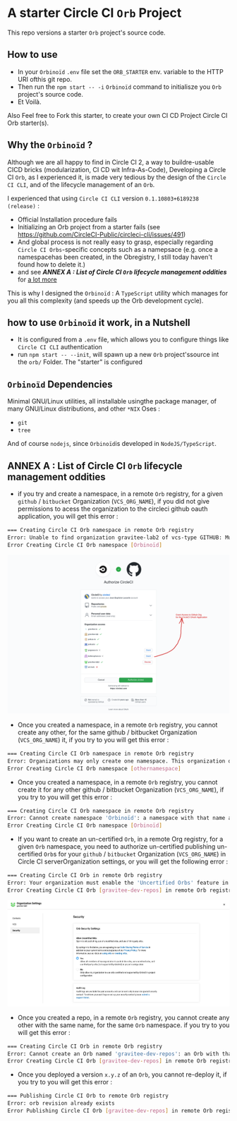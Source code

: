 # A starter Circle CI `Orb` Project

This repo versions a starter `Orb` project's source code.

## How to use


* In your `Orbinoïd` `.env` file set the `ORB_STARTER` env. variable to the HTTP URI ofthis git repo.
*  Then run the `npm start -- -i` `Orbinoïd` command to initialisze you `Orb` project's source code.
* Et Voilà.

Also Feel free to Fork this starter, to create your own CI CD Project Circle CI Orb starter(s).

## Why the `Orbinoïd` ?


Although we are all happy to find in Circle CI 2, a way to buildre-usable CICD bricks (modularization, CI CD wit Infra-As-Code), Developing a
Circle CI `Orb`, as I experienced it, is made very tedious by the design of the `Circle CI CLI`, and of the lifecycle management of an `Orb`.

I experienced that using `Circle CI CLI` version `0.1.10803+6189238 (release)` :

* Official Installation procedure fails
* Initializing an Orb project from a starter fails (see https://github.com/CircleCI-Public/circleci-cli/issues/491)
* And global process is not really easy to grasp, especially regarding `Circle CI Orbs`-specific concepts such as a namepsace (e.g. once a namespacehas been created, in the Obregistry, I still today haven't found how to delete it.)
* and see _**ANNEX A : List of Circle CI `Orb` lifecycle management oddities**_ for [a lot more](https://github.com/gravitee-lab/orb-starter#annex-a--list-of-circle-ci-orb-lifecycle-management-oddities)



This is why I designed the `Orbinoïd` : A `TypeScript` utility which manages for you all this complexity (and speeds up the Orb development cycle).

## how to use `Orbinoïd` it work, in a Nutshell


* It is configured from a `.env` file, which allows you to configure things like `Circle CI CLI` authentication
* run `npm start -- --init`, will spawn up a new `Orb` project'ssource int the `orb/` Folder. The "starter" is configured

## `Orbinoïd` Dependencies

Minimal GNU/Linux utilities, all installable usingthe package manager, of many GNU/Linux distributions, and other `*NIX` Oses :

* `git`
* `tree`

And of course `nodejs`, since `Orbinoïd`is developed in `NodeJS/TypeScript`.



## ANNEX A : List of Circle CI `Orb` lifecycle management oddities


* if you try and create a namespace, in a remote `Orb` registry, for a given `github` / `bitbucket` Organization (`VCS_ORG_NAME`), if you did not give permissions to acess the organization to the circleci github oauth application, you will get this error :

```bash
=== Creating Circle CI Orb namespace in remote Orb registry
Error: Unable to find organization gravitee-lab2 of vcs-type GITHUB: Must have member permission.: the organization 'gravitee-lab2' under 'GITHUB' VCS-type does not exist. Did you misspell the organization or VCS?
Error Creating Circle CI Orb namespace [Orbinoïd]
```

![the Circle CI Orb dev cycle](documentation/images/circleci-github-oauth-app-grant-permissions.png)


* Once you created a namespace, in a remote `Orb` registry, you cannot create any other, for the same github / bitbucket Organization (`VCS_ORG_NAME`) it, if you try to you will get this error :

```bash
=== Creating Circle CI Orb namespace in remote Orb registry
Error: Organizations may only create one namespace. This organization owns the following namespace: "Orbinoïd"
Error Creating Circle CI Orb namespace [othernamespace]
```
* Once you created a namespace, in a remote `Orb` registry, you cannot create it for any other github / bitbucket Organization (`VCS_ORG_NAME`), if you try to you will get this error :

```bash
=== Creating Circle CI Orb namespace in remote Orb registry
Error: Cannot create namespace 'Orbinoïd': a namespace with that name already exists.
Error Creating Circle CI Orb namespace [Orbinoïd]
```

* If you want to create an un-certified `Orb`, in a remote Org registry, for a given `Orb` namespace, you need to authorize un-certified publishing un-certified `Orb`s for your `github` / `bitbucket` Organization (`VCS_ORG_NAME`) in Circle CI serverOrganization settings, or you will get the following error :

```bash
=== Creating Circle CI Orb in remote Orb registry
Error: Your organization must enable the 'Uncertified Orbs' feature in org settings to create orbs
Error Creating Circle CI Orb [gravitee-dev-repos] in remote Orb registry
```

![the Circle CI Orb dev cycle](documentation/images/circleci-authorize-uncertified-orbs.png)


* Once you created a repo, in a remote `Orb` registry, you cannot create any other with the same name, for the same `Orb` namespace. if you try to you will get this error :

```bash
=== Creating Circle CI Orb in remote Orb registry
Error: Cannot create an Orb named 'gravitee-dev-repos': an Orb with that name already exists.
Error Creating Circle CI Orb [gravitee-dev-repos] in remote Orb registry
```

* Once you deployed a version `x.y.z` of an `Orb`, you cannot re-deploy it, if you try to you will get this error :

```bash
=== Publishing Circle CI Orb to remote Orb registry
Error: orb revision already exists
Error Publishing Circle CI Orb [gravitee-dev-repos] in remote Orb registry
```
